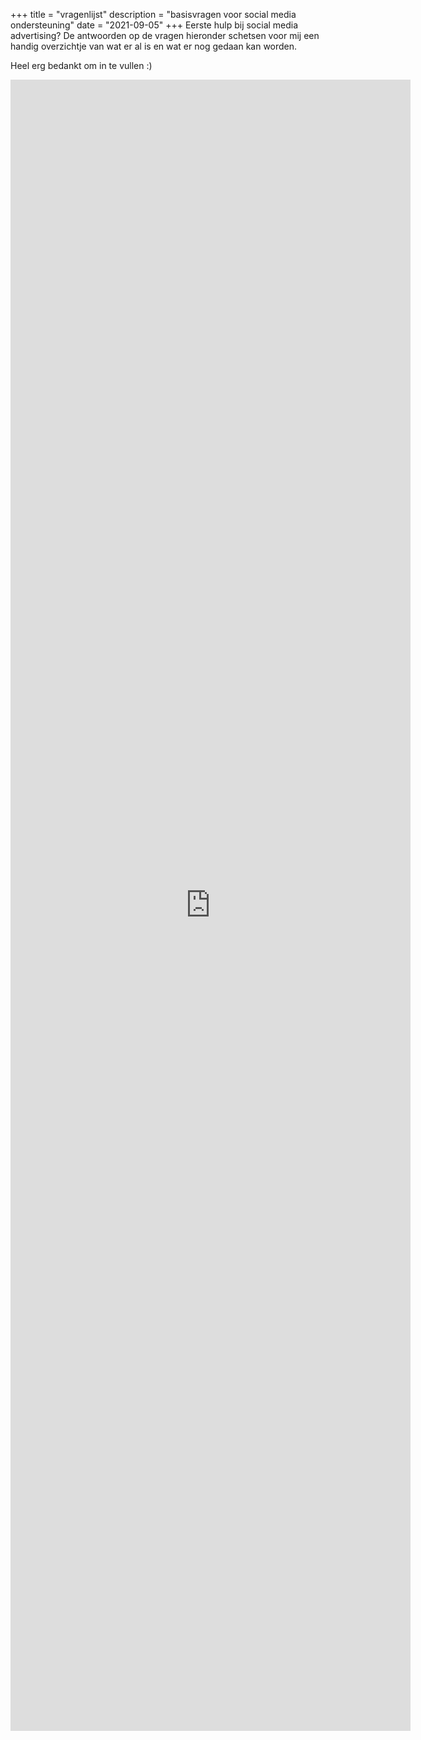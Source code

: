 +++
title = "vragenlijst"
description = "basisvragen voor social media ondersteuning"
date = "2021-09-05"
+++
Eerste hulp bij social media advertising?
De antwoorden op de vragen hieronder schetsen voor mij een handig overzichtje van wat er al is en wat er nog gedaan kan worden.

Heel erg bedankt om in te vullen :)

<iframe src="https://docs.google.com/forms/d/e/1FAIpQLSe3c0E4WcWKf_pXsXYBayneN_w8Udi3hwmAGGFWFhhd0c6VkA/viewform?embedded=true" width="640" height="2642" frameborder="0" marginheight="0" marginwidth="0">Laden…</iframe>

